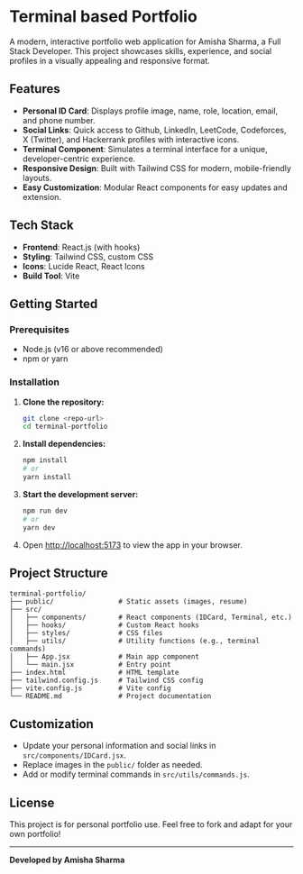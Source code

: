 # Terminal based Portfolio

A modern, interactive portfolio web application for Amisha Sharma, a Full Stack Developer. This project showcases skills, experience, and social profiles in a visually appealing and responsive format.

## Features

- **Personal ID Card**: Displays profile image, name, role, location, email, and phone number.
- **Social Links**: Quick access to Github, LinkedIn, LeetCode, Codeforces, X (Twitter), and Hackerrank profiles with interactive icons.
- **Terminal Component**: Simulates a terminal interface for a unique, developer-centric experience.
- **Responsive Design**: Built with Tailwind CSS for modern, mobile-friendly layouts.
- **Easy Customization**: Modular React components for easy updates and extension.

## Tech Stack

- **Frontend**: React.js (with hooks)
- **Styling**: Tailwind CSS, custom CSS
- **Icons**: Lucide React, React Icons
- **Build Tool**: Vite

## Getting Started

### Prerequisites
- Node.js (v16 or above recommended)
- npm or yarn

### Installation

1. **Clone the repository:**
   ```bash
   git clone <repo-url>
   cd terminal-portfolio
   ```
2. **Install dependencies:**
   ```bash
   npm install
   # or
   yarn install
   ```
3. **Start the development server:**
   ```bash
   npm run dev
   # or
   yarn dev
   ```
4. Open [http://localhost:5173](http://localhost:5173) to view the app in your browser.

## Project Structure

```
terminal-portfolio/
├── public/                # Static assets (images, resume)
├── src/
│   ├── components/        # React components (IDCard, Terminal, etc.)
│   ├── hooks/             # Custom React hooks
│   ├── styles/            # CSS files
│   ├── utils/             # Utility functions (e.g., terminal commands)
│   ├── App.jsx            # Main app component
│   └── main.jsx           # Entry point
├── index.html             # HTML template
├── tailwind.config.js     # Tailwind CSS config
├── vite.config.js         # Vite config
└── README.md              # Project documentation
```

## Customization
- Update your personal information and social links in `src/components/IDCard.jsx`.
- Replace images in the `public/` folder as needed.
- Add or modify terminal commands in `src/utils/commands.js`.

## License

This project is for personal portfolio use. Feel free to fork and adapt for your own portfolio!

---

**Developed by Amisha Sharma** 
